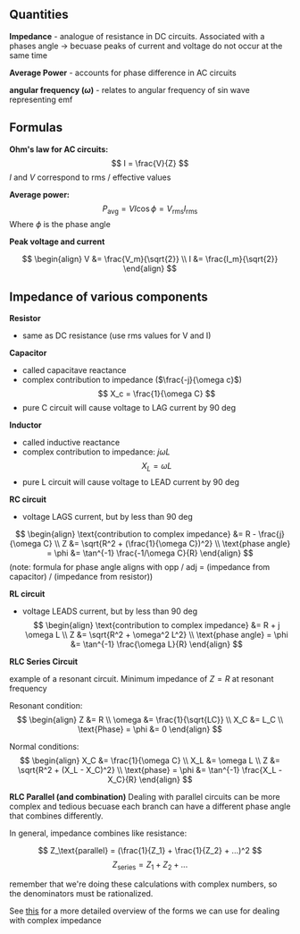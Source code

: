 ## Quantities
**Impedance** - analogue of resistance in DC circuits. Associated with a phases angle -> becuase peaks of current and voltage do not occur at the same time

**Average Power** - accounts for phase difference in AC circuits

**angular frequency ($\omega$)** - relates to angular frequency of sin wave representing emf

## Formulas

**Ohm's law for AC circuits:**
$$
I = \frac{V}{Z}
$$
$I$ and $V$ correspond to rms / effective values

**Average power:**
$$
P_\text{avg} = VI \cos\phi = V_\text{rms} I_\text{rms}
$$
Where $\phi$ is the phase angle

**Peak voltage and current**

$$
\begin{align}
V &= \frac{V_m}{\sqrt{2}} \\
I &= \frac{I_m}{\sqrt{2}}
\end{align}
$$

## Impedance of various components

**Resistor**
- same as DC resistance (use rms values for V and I)

**Capacitor**
- called capacitave reactance
- complex contribution to impedance ($\frac{-j}{\omega c}$)
$$
X_c = \frac{1}{\omega C}
$$
- pure C circuit will cause voltage to LAG current by 90 deg

**Inductor**
- called inductive reactance
- complex contribution to impedance: $j\omega L$ 
$$
X_L = \omega L
$$
- pure L circuit will cause voltage to LEAD current by 90 deg

**RC circuit**
- voltage LAGS current, but by less than 90 deg

$$
\begin{align}
\text{contribution to complex impedance} &= R - \frac{j}{\omega C} \\
Z &= \sqrt{R^2 + (\frac{1}{\omega C})^2} \\
\text{phase angle} = \phi &= \tan^{-1} \frac{-1/\omega C}{R}
\end{align}
$$
(note: formula for phase angle aligns with opp / adj = (impedance from capacitor) / (impedance from resistor))

**RL circuit**
- voltage LEADS current, but by less than 90 deg
$$
\begin{align}
\text{contribution to complex impedance} &= R + j \omega L \\
Z &= \sqrt{R^2 + \omega^2 L^2} \\
\text{phase angle} = \phi &= \tan^{-1} \frac{\omega L}{R}
\end{align}
$$

**RLC Series Circuit**

example of a resonant circuit. Minimum impedance of $Z=R$ at resonant frequency

Resonant condition:
$$
\begin{align}
Z &= R \\
\omega &= \frac{1}{\sqrt{LC}} \\
X_C &= L_C \\
\text{Phase} = \phi &= 0
\end{align}
$$

Normal conditions:
$$
\begin{align}
X_C &= \frac{1}{\omega C} \\
X_L &= \omega L \\
Z &= \sqrt{R^2 + (X_L - X_C)^2} \\
\text{phase} = \phi &= \tan^{-1} \frac{X_L - X_C}{R}
\end{align}
$$

**RLC Parallel (and combination)**
Dealing with parallel circuits can be more complex and tedious becuase each branch can have a different phase angle that combines differently. 

In general, impedance combines like resistance:

$$
Z_\text{parallel} = (\frac{1}{Z_1} + \frac{1}{Z_2} + ...)^2
$$
$$
Z_\text{series} = Z_1 + Z_2 + ...
$$

remember that we're doing these calculations with complex numbers, so the denominators must be rationalized. 

See [this](http://hyperphysics.phy-astr.gsu.edu/hbase/electric/impcom.html#c1) for a more detailed overview of the forms we can use for dealing with complex impedance